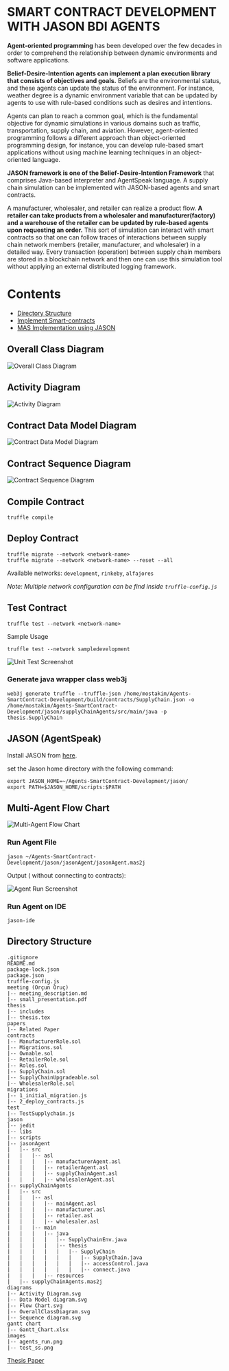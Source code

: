 # SMART CONTRACT DEVELOPMENT WITH JASON BDI AGENTS
**Agent-oriented programming** has been developed over the few decades in order to comprehend the relationship between dynamic environments and software applications. 

**Belief-Desire-Intention agents can implement a plan execution library that consists of objectives and goals.** Beliefs are the environmental status, and these agents can update the status of the environment. For instance, weather degree is a dynamic environment variable that can be updated by agents to use with rule-based conditions such as desires and intentions. 

Agents can plan to reach a common goal, which is the fundamental objective for dynamic simulations in various domains such as traffic, transportation, supply chain, and aviation. However, agent-oriented programming follows a different approach than object-oriented programming design, for instance, you can develop rule-based smart applications without using machine learning techniques in an object-oriented language. 

**JASON framework is one of the Belief-Desire-Intention Framework** that comprises Java-based interpreter and AgentSpeak language. A supply chain simulation can be implemented with JASON-based agents and smart contracts. 

A manufacturer, wholesaler, and retailer can realize a product flow. **A retailer can take products from a wholesaler and manufacturer(factory) and a warehouse of the retailer can be updated by rule-based agents upon requesting an order.** This sort of simulation can interact with smart contracts so that one can follow traces of interactions between supply chain network members (retailer, manufacturer, and wholesaler) in a detailed way. Every transaction (operation) between supply chain members are stored in a blockchain network and then one can use this simulation tool without applying an external distributed logging framework.

# Contents
- [Directory Structure](#directory-structure)
- [Implement Smart-contracts](#compile-contract)
- [MAS Implementation using JASON](#jason-agentspeak)

## Overall Class Diagram
<img src="diagrams/OverallClassDiagram.svg" alt="Overall Class Diagram"/>

## Activity Diagram
<img src="diagrams/Activity Diagram.svg" alt="Activity Diagram"/>

## Contract Data Model Diagram
<img src="diagrams/Data Model diagram.svg" alt="Contract Data Model Diagram"/>

## Contract Sequence Diagram
<img src="diagrams/Sequence diagram.svg" alt="Contract Sequence Diagram"/>

## Compile Contract
```
truffle compile
```

## Deploy Contract
```
truffle migrate --network <network-name>
truffle migrate --network <network-name> --reset --all
```
Available networks: `development`, `rinkeby`,  `alfajores`

*Note: Multiple network configuration can be find inside `truffle-config.js`*
## Test Contract
```
truffle test --network <network-name>
```
Sample Usage
```
truffle test --network sampledevelopment
```
<img src="images/test_ss.png" alt="Unit Test Screenshot"/>

### Generate java wrapper class web3j
```
web3j generate truffle --truffle-json /home/mostakim/Agents-SmartContract-Development/build/contracts/SupplyChain.json -o /home/mostakim/Agents-SmartContract-Development/jason/supplyChainAgents/src/main/java -p thesis.SupplyChain
```

## JASON (AgentSpeak)
Install JASON from [here](https://github.com/jason-lang/jason/blob/master/doc/tutorials/getting-started/shell-based.adoc).

set the Jason home directory with the following command:
```
export JASON_HOME=~/Agents-SmartContract-Development/jason/
export PATH=$JASON_HOME/scripts:$PATH
```
## Multi-Agent Flow Chart
<img src="diagrams/Flow Chart.svg" alt="Multi-Agent Flow Chart"/>

### Run Agent File
```
jason ~/Agents-SmartContract-Development/jason/jasonAgent/jasonAgent.mas2j
```
Output ( without connecting to contracts):

<img src="images/agents_run.png" alt="Agent Run Screenshot"/>

### Run Agent on IDE
```
jason-ide
```
## Directory Structure

```
.gitignore
README.md
package-lock.json
package.json
truffle-config.js
meeting (Orçun Oruç)
|-- meeting_description.md
|-- small_presentation.pdf
thesis
|-- includes
|-- thesis.tex
papers
|-- Related Paper
contracts
|-- ManufacturerRole.sol
|-- Migrations.sol
|-- Ownable.sol
|-- RetailerRole.sol
|-- Roles.sol
|-- SupplyChain.sol
|-- SupplyChainUpgradeable.sol
|-- WholesalerRole.sol
migrations
|-- 1_initial_migration.js
|-- 2_deploy_contracts.js
test
|-- TestSupplychain.js
jason
|-- jedit
|-- libs
|-- scripts
|-- jasonAgent
|   |-- src
|   |   |-- asl
|   |   |   |-- manufacturerAgent.asl
|   |   |   |-- retailerAgent.asl
|   |   |   |-- supplyChainAgent.asl
|   |   |   |-- wholesalerAgent.asl
|-- supplyChainAgents
|   |-- src
|   |   |-- asl
|   |   |   |-- mainAgent.asl
|   |   |   |-- manufacturer.asl
|   |   |   |-- retailer.asl
|   |   |   |-- wholesaler.asl
|   |   |-- main
|   |   |   |-- java
|   |   |   |   |-- SupplyChainEnv.java
|   |   |   |   |-- thesis
|   |   |   |   |   |-- SupplyChain
|   |   |   |   |   |   |-- SupplyChain.java
|   |   |   |   |   |   |-- accessControl.java
|   |   |   |   |   |   |-- connect.java
|   |   |   |-- resources
|   |-- supplyChainAgents.mas2j
diagrams
|-- Activity Diagram.svg
|-- Data Model diagram.svg
|-- Flow Chart.svg
|-- OverallClassDiagram.svg
|-- Sequence diagram.svg
gantt chart
|-- Gantt_Chart.xlsx
images
|-- agents_run.png
|-- test_ss.png
```

[Thesis Paper](https://www.overleaf.com/project/62dfc9e6c07bbf02dc82519e)
